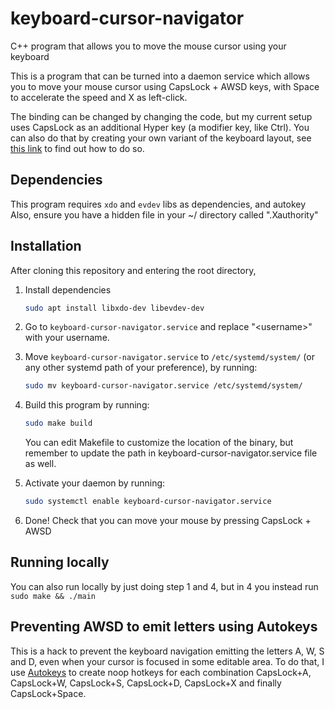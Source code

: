 # keyboard-cursor-navigator

C++ program that allows you to move the mouse cursor using your keyboard

This is a program that can be turned into a daemon service which allows you to move your mouse cursor using CapsLock + AWSD keys, with Space to accelerate the speed and X as left-click. 

The binding can be changed by changing the code, but my current setup uses CapsLock as an additional Hyper key (a modifier key, like Ctrl). You can also do that by creating your own variant of the keyboard layout, see [this link](https://forum.endeavouros.com/t/how-to-convert-caps-lock-to-hyper-key/24575) to find out how to do so. 

## Dependencies
This program requires `xdo` and `evdev` libs as dependencies, and autokey
Also, ensure you have a hidden file in your ~/ directory called ".Xauthority"

## Installation

After cloning this repository and entering the root directory,
1. Install dependencies
    ```bash
    sudo apt install libxdo-dev libevdev-dev
    ```
2. Go to `keyboard-cursor-navigator.service` and replace "\<username\>" with your username.
3. Move `keyboard-cursor-navigator.service` to `/etc/systemd/system/` (or any other systemd path of your preference), by running: 
    
    ```bash
    sudo mv keyboard-cursor-navigator.service /etc/systemd/system/
    ```
4. Build this program by running:
    ```bash
    sudo make build
    ```
    You can edit Makefile to customize the location of the binary, but remember to update the path in keyboard-cursor-navigator.service file as well.
5. Activate your daemon by running:
    ```bash
    sudo systemctl enable keyboard-cursor-navigator.service
    ```
6. Done! Check that you can move your mouse by pressing CapsLock + AWSD

## Running locally

You can also run locally by just doing step 1 and 4, but in 4 you instead run `sudo make && ./main`

## Preventing AWSD to emit letters using Autokeys
This is a hack to prevent the keyboard navigation emitting the letters A, W, S and D, even when your cursor is focused in some editable area. To do that, I use [Autokeys](https://github.com/autokey/autokey) to create noop hotkeys for each combination CapsLock+A, CapsLock+W, CapsLock+S, CapsLock+D, CapsLock+X and finally CapsLock+Space.